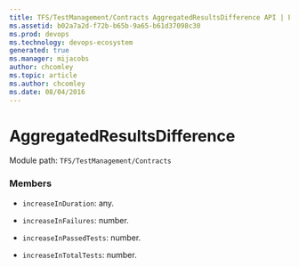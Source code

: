 ```yaml
---
title: TFS/TestManagement/Contracts AggregatedResultsDifference API | Extensions for Azure DevOps Services
ms.assetid: b02a7a2d-f72b-b65b-9a65-b61d37098c30
ms.prod: devops
ms.technology: devops-ecosystem
generated: true
ms.manager: mijacobs
author: chcomley
ms.topic: article
ms.author: chcomley
ms.date: 08/04/2016
---
```


# AggregatedResultsDifference

Module path: `TFS/TestManagement/Contracts`


### Members

* `increaseInDuration`: any. 

* `increaseInFailures`: number. 

* `increaseInPassedTests`: number. 

* `increaseInTotalTests`: number. 

